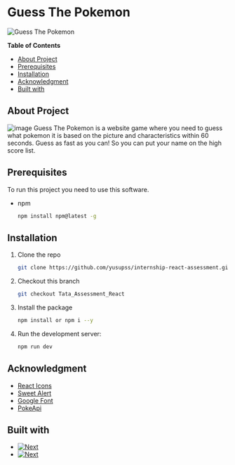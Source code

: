 # Guess The Pokemon
![Guess The Pokemon](https://user-images.githubusercontent.com/87609169/191692276-e8d9172e-071d-4a83-8a5d-07821f578a13.png)

**Table of Contents**
  - [About Project](#about-project)
  - [Prerequisites](#prerequisites)
  - [Installation](#installation)
  - [Acknowledgment](#acknowledgment)
  - [Built with](#built-with)
## About Project 
  ![image](https://user-images.githubusercontent.com/87609169/191692744-dfdf161b-c03d-44f8-a2ea-02d5463117aa.png)
Guess The Pokemon is a website game where you need to guess what pokemon it is based on the picture and characteristics within 60 seconds. Guess as fast as you can! So you can put your name on the high score list.


## Prerequisites 
To run this project you need to use this software.
* npm
  ```bash 
  npm install npm@latest -g
  ```
## Installation 
1. Clone the repo 
   ```bash 
   git clone https://github.com/yusupss/internship-react-assessment.git
   ```
2. Checkout this branch
   ```bash
   git checkout Tata_Assessment_React
   ```
3. Install the package
    ```bash 
    npm install or npm i --y
    ```
4. Run the development server:
    ```bash
    npm run dev
    ```
## Acknowledgment 
* [React Icons](https://react-icons.github.io/react-icons/search)
* [Sweet Alert](https://sweetalert2.github.io/)
* [Google Font](https://fonts.google.com/)
* [PokeApi](pokeapi.co)

## Built with 

* [![Next][Next.js]](https://nextjs.org/)
* [![Next][React.js]](https://reactjs.org/)
  
[Next.js]: https://img.shields.io/badge/next.js-000000?style=for-the-badge&logo=nextdotjs&logoColor=white
[React.js]: https://img.shields.io/badge/React-20232A?style=for-the-badge&logo=react&logoColor=61DAFB
